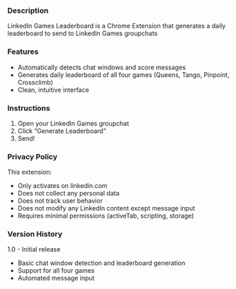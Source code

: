 ### Description
LinkedIn Games Leaderboard is a Chrome Extension that generates a daily leaderboard to send to LinkedIn Games groupchats

### Features
- Automatically detects chat windows and score messages
- Generates daily leaderboard of all four games (Queens, Tango, Pinpoint, Crossclimb)
- Clean, intuitive interface

### Instructions
1. Open your LinkedIn Games groupchat
2. Click “Generate Leaderboard”
3. Send!

### Privacy Policy
This extension:
- Only activates on linkedin.com
- Does not collect any personal data
- Does not track user behavior
- Does not modify any LinkedIn content except message input
- Requires minimal permissions (activeTab, scripting, storage)

### Version History
1.0 - Initial release
- Basic chat window detection and leaderboard generation
- Support for all four games
- Automated message input
